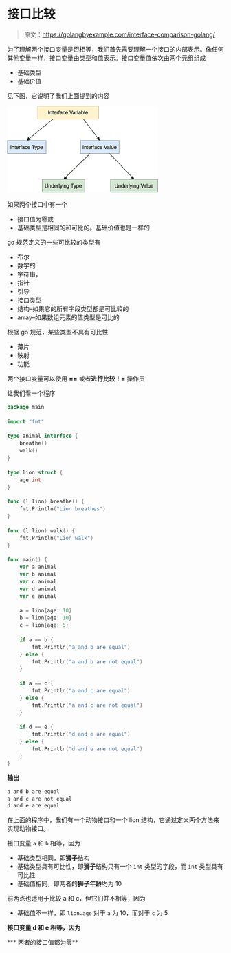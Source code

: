 # 接口比较

> 原文：<https://golangbyexample.com/interface-comparison-golang/>

为了理解两个接口变量是否相等，我们首先需要理解一个接口的内部表示。像任何其他变量一样，接口变量由类型和值表示。接口变量值依次由两个元组组成

*   基础类型
*   基础价值

见下图，它说明了我们上面提到的内容

![](img/e09464771d53171817cfeecf9da6a93e.png)

如果两个接口中有一个

*   接口值为零或
*   基础类型是相同的和可比的。基础价值也是一样的

go 规范定义的一些可比较的类型有

*   布尔
*   数字的
*   字符串，
*   指针
*   引导
*   接口类型
*   结构–如果它的所有字段类型都是可比较的
*   array–如果数组元素的值类型是可比的

根据 go 规范，某些类型不具有可比性

*   薄片
*   映射
*   功能

两个接口变量可以使用 **==** 或者**进行比较！=** 操作员

让我们看一个程序

```go
package main

import "fmt"

type animal interface {
	breathe()
	walk()
}

type lion struct {
	age int
}

func (l lion) breathe() {
	fmt.Println("Lion breathes")
}

func (l lion) walk() {
	fmt.Println("Lion walk")
}

func main() {
	var a animal
	var b animal
	var c animal
	var d animal
	var e animal

	a = lion{age: 10}
	b = lion{age: 10}
	c = lion{age: 5}

	if a == b {
		fmt.Println("a and b are equal")
	} else {
		fmt.Println("a and b are not equal")
	}

	if a == c {
		fmt.Println("a and c are equal")
	} else {
		fmt.Println("a and c are not equal")
	}

	if d == e {
		fmt.Println("d and e are equal")
	} else {
		fmt.Println("d and e are not equal")
	}
}
```

**输出**

```go
a and b are equal
a and c are not equal
d and e are equal
```

在上面的程序中，我们有一个动物接口和一个 lion 结构，它通过定义两个方法来实现动物接口。

接口变量 `a` 和 `b` 相等，因为

*   基础类型相同，即**狮子**结构
*   基础类型具有可比性，即**狮子**结构只有一个 `int` 类型的字段，而 `int` 类型具有可比性
*   基础值相同，即两者的**狮子年龄**均为 10

前两点也适用于比较 a 和 c，但它们并不相等，因为

*   基础值不一样，即 `lion.age` 对于 `a` 为 10，而对于 `c` 为 5

**接口变量 d 和 e 相等，因为**

 ***   两者的接口值都为零**